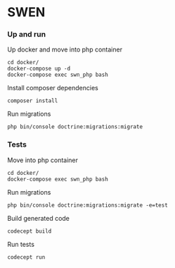 SWEN
========================

### Up and run
Up docker and move into php container
```
cd docker/
docker-compose up -d
docker-compose exec swn_php bash
```

Install composer dependencies
```
composer install
```

Run migrations
```
php bin/console doctrine:migrations:migrate
```

### Tests

Move into php container
```
cd docker/
docker-compose exec swn_php bash
```

Run migrations
```
php bin/console doctrine:migrations:migrate -e=test
```

Build generated code
```
codecept build
```

Run tests
```
codecept run
```
